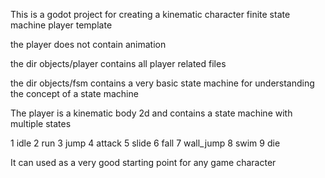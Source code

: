 This is a godot project for creating a kinematic character finite state machine player template 
 
the player does not contain animation 

the dir objects/player contains all player related files

the dir objects/fsm contains a very basic state machine for understanding the concept of a state machine

The player is a kinematic body 2d and contains a state machine 
with  multiple states

1 idle
2 run
3 jump
4 attack
5 slide
6 fall
7 wall_jump
8 swim
9 die

It can used as a very good starting point for any game character
